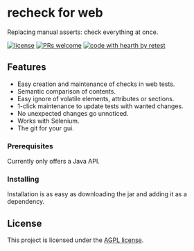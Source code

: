 # recheck for web

Replacing manual asserts: check everything at once.

[![license](https://img.shields.io/badge/license-AGPL-brightgreen.svg)](https://github.com/retest/recheck-web/blob/master/LICENSE) [![PRs welcome](https://img.shields.io/badge/PRs-welcome-ff69b4.svg)](https://github.com/retest/recheck-web/issues?q=is%3Aissue+is%3Aopen+label%3A%22help+wanted%22) [![code with hearth by retest](https://img.shields.io/badge/%3C%2F%3E%20with%20%E2%99%A5%20by-retest-C1D82F.svg)](https://github.com/retest)

## Features

* Easy creation and maintenance of checks in web tests.
* Semantic comparison of contents.
* Easy ignore of volatile elements, attributes or sections.
* 1-click maintenance to update tests with wanted changes.
* No unexpected changes go unnoticed.
* Works with Selenium.
* The git for your gui.

### Prerequisites

Currently only offers a Java API.

### Installing

Installation is as easy as downloading the jar and adding it as a dependency.

## License

This project is licensed under the [AGPL license](LICENSE.md).
